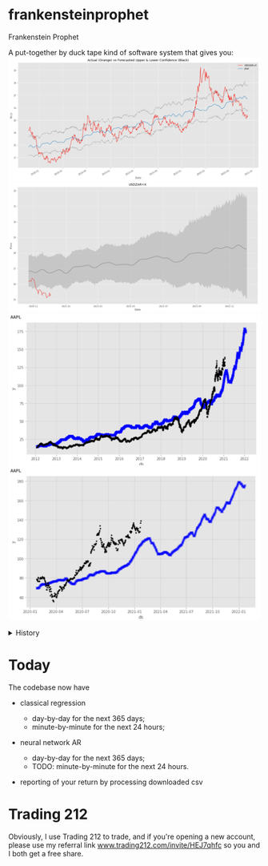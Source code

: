 # frankensteinprophet
Frankenstein Prophet

A put-together by duck tape kind of software system that gives you:
![](Screenshot%202020-12-03%20at%2011.48.06.png)
![](Screenshot%202020-12-03%20at%2011.45.32.png)
![](Screenshot%202021-01-25%20at%2006.04.53.png)
![](Screenshot%202021-01-25%20at%2009.15.15.png)

<details>
  <summary>History</summary>

# Day 0
I was bored.

# Day 1
I started putting together a trading system. Obviously, I searched the internet for existing tools. Interestingly, I found [blog posts by Eric Brown](https://pythondata.com/stock-market-forecasting-with-prophet/) and took a copy of his [Jupyter Notebook](https://github.com/urgedata/pythondata/blob/master/fbprophet/fbprophet_market_forecasts.ipynb) to play with.
Previously, I was using Finance::QuoteHist [get_quotes](https://wiki.gnucash.org/wiki/Stocks/get_prices) with GnuCash to get prices into a CSV; hence it became quite handy.
Very soon, I glued together the get_prices, and made a new version called get_quotes2prophet to change the format to be accepted by Facebook Prophet, and fbprophet_market_forecasts.ipynb, and I had predictions for NYSE:JNJ. I was then using a Bash loop with awk to fetch the new CSV and ran each Jupyter Notebook manually. Ugly, I know.
# Day 2
Luckily, I found [yfinance](https://pypi.org/project/yfinance/) which allowed me to pull tickers directly into each Jupyter Notebook, that reduces a lot of ugly work, and made the system faster. Still, it's ugly as hell.
# Day 3
I was experimenting minute-by-minute trade information, and have predictions for the next day. The biggest hurdle was getting rid of any prediction after 16:00 and before 9:30. In the end, I was glueing together 10:00-16:00 (which was easy), but then made 9:30-9:59 with the intersection of 9 <= dt.hour < 10, and dt.minute >= 30. It was so ugly that I don't think I want to upload it.
# Day 4
First, I made the Jupyter Notebook run through a list of hard-coded symbols (ugly I know, but I was in a hurry helping a friend.) Now I'm pulling a list of tickers from a file, and run in series each prediction model. This is the point where I'm going to upload it to GitHub so anyone non-technical can use it. Well, you might have to get a Jupyter Notebook container running, or just run it on [mybinder.org](https://mybinder.org/v2/gh/jupyterlab/jupyterlab-demo/master?urlpath=lab/tree/demo).
# Day 5
I tried to make the prediction run in parallel by using multiprocessing.Pool() as shown in [SpikeLab's blog](https://medium.com/spikelab/forecasting-multiples-time-series-using-prophet-in-parallel-2515abd1a245). However, it doesn't work because of Python uses spawn instead of fork on Mac. Anyway, I had to use multiprocessing.Process() and do what the Pool() does, but manually because only Process() supports a shared dictionary between the main programme and the spawned process.
# Day 6
Programming is addictive, and now I made a rudimentary queue of the size of the number of CPU cores. What happened was instead of running all 32 predictions simultaneously from the day before, it now runs in the batches of the number of CPU you have.
# Day 7
Well, it's never done until it's done. In order to debug the mysterious failure, I've installed Jupyter Lab directly on my Mac Mini server. That comes with strange ["Python doesn't consider it a bug" **feature**](https://bugs.python.org/issue25053) that function must be defined in a separate file. Nevertheless, it's now reliably churning out S&P 500 and FTSE 100.
</details>

# Today
The codebase now have
- classical regression
  - day-by-day for the next 365 days;
  - minute-by-minute for the next 24 hours;

- neural network AR
  - day-by-day for the next 365 days;
  - TODO: minute-by-minute for the next 24 hours.

- reporting of your return by processing downloaded csv

# Trading 212
Obviously, I use Trading 212 to trade, and if you're opening a new account, please use my referral link www.trading212.com/invite/HEJ7qhfc so you and I both get a free share.
